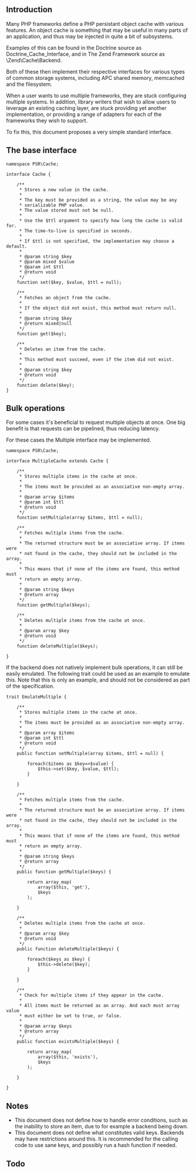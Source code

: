 ## Introduction

Many PHP frameworks define a PHP persistant object cache with various features.
An object cache is something that may be useful in many parts of an
application, and thus may be injected in quite a bit of subsystems.

Examples of this can be found in the Doctrine source as
Doctrine\_Cache\_Interface, and in The Zend Framework source as
\Zend\Cache\Backend.

Both of these then implement their respective interfaces for various types
of common storage systems, including APC shared memory, memcached and the
filesystem.

When a user wants to use multiple frameworks, they are stuck configuring
multiple systems. In addition, library writers that wish to allow users to
leverage an existing caching layer, are stuck providing yet another
implementation, or providing a range of adapters for each of the frameworks
they wish to support.

To fix this, this document proposes a very simple standard interface.

## The base interface

    namespace PSR\Cache;

    interface Cache {

        /**
         * Stores a new value in the cache.
         *
         * The key must be provided as a string, the value may be any
         * serializable PHP value.
         * The value stored must not be null.
         *
         * Use the $ttl argument to specify how long the cache is valid for.
         * The time-to-live is specified in seconds.
         *
         * If $ttl is not specified, the implementation may choose a default.
         *
         * @param string $key
         * @param mixed $value
         * @param int $ttl
         * @return void
         */
        function set($key, $value, $ttl = null);

        /**
         * Fetches an object from the cache.
         *
         * If the object did not exist, this method must return null.
         *
         * @param string $key
         * @return mixed|null
         */
        function get($key);

        /**
         * Deletes an item from the cache.
         *
         * This method must succeed, even if the item did not exist.
         *
         * @param string $key
         * @return void
         */
        function delete($key);
    }

## Bulk operations

For some cases it's beneficial to request multiple objects at once. One big
benefit is that requests can be pipelined, thus reducing latency.

For these cases the Multiple interface may be implemented.

    namespace PSR\Cache;

    interface MultipleCache extends Cache {

        /**
         * Stores multiple items in the cache at once.
         *
         * The items must be provided as an associative non-empty array.
         *
         * @param array $items
         * @param int $ttl
         * @return void
         */
        function setMultiple(array $items, $ttl = null);

        /**
         * Fetches multiple items from the cache.
         *
         * The returned structure must be an associative array. If items were
         * not found in the cache, they should not be included in the array.
         *
         * This means that if none of the items are found, this method must
         * return an empty array.
         *
         * @param string $keys
         * @return array
         */
        function getMultiple($keys);

        /**
         * Deletes multiple items from the cache at once.
         *
         * @param array $key
         * @return void
         */
        function deleteMultiple($keys);

    }

If the backend does not natively implement bulk operations, it can still
be easily emulated. The following trait could be used as an example to emulate
this. Note that this is only an example, and should not be considered as part
of the specification.

    trait EmulateMultiple {

        /**
         * Stores multiple items in the cache at once.
         *
         * The items must be provided as an associative non-empty array.
         *
         * @param array $items
         * @param int $ttl
         * @return void
         */
        public function setMultiple(array $items, $ttl = null) {

            foreach($items as $key=>$value) {
                $this->set($key, $value, $ttl);
            }

        }

        /**
         * Fetches multiple items from the cache.
         *
         * The returned structure must be an associative array. If items were
         * not found in the cache, they should not be included in the array.
         *
         * This means that if none of the items are found, this method must
         * return an empty array.
         *
         * @param string $keys
         * @return array
         */
        public function getMultiple($keys) {

            return array_map(
                array($this, 'get'),
                $keys
            );

        }

        /**
         * Deletes multiple items from the cache at once.
         *
         * @param array $key
         * @return void
         */
        public function deleteMultiple($keys) {

            foreach($keys as $key) {
                $this->delete($key);
            }

        }

        /**
         * Check for multiple items if they appear in the cache.
         *
         * All items must be returned as an array. And each must array value
         * must either be set to true, or false.
         *
         * @param array $keys
         * @return array
         */
        public function existsMultiple($keys) {

            return array_map(
                array($this, 'exists'),
                $keys
            );

        }

    }

## Notes

* This document does not define how to handle error conditions, such as the
  inability to store an item, due to for example a backend being down.
* This document does not define what constitutes valid keys. Backends may have
  restrictions around this. It is recommended for the calling code to use
  sane keys, and possibly run a hash function if needed.

## Todo


